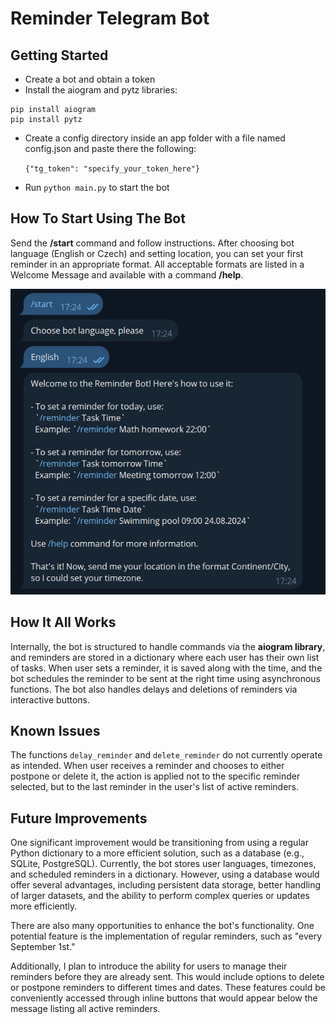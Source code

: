 # Reminder Telegram Bot

## Getting Started
- Create a bot and obtain a token
- Install the aiogram and pytz libraries:

```
pip install aiogram
pip install pytz
```
  
- Create a config directory inside an app folder with a file named config.json and paste there the following:

  `{"tg_token": "specify_your_token_here"}`

- Run `python main.py` to start the bot

## How To Start Using The Bot

Send the **/start** command and follow instructions. After choosing bot language (English or Czech) and setting location, 
you can set your first reminder in an appropriate format. All acceptable formats are listed in a Welcome Message 
and available with a command **/help**.

<p align="center">
  <img src="images/welcome_message.png" alt="Description of image" />
</p>


## How It All Works

Internally, the bot is structured to handle commands via the **aiogram library**, and reminders are stored in a dictionary where each user has their own list of tasks. When user sets a reminder, it is saved along with the time, and the bot schedules the reminder to be sent at the right time using asynchronous functions. The bot also handles delays and deletions of reminders via interactive buttons.


## Known Issues

The functions `delay_reminder` and `delete_reminder` do not currently operate as intended. When user receives a reminder and chooses to either postpone or delete it, the action is applied not to the specific reminder selected, but to the last reminder in the user's list of active reminders. 


## Future Improvements

One significant improvement would be transitioning from using a regular Python dictionary to a more efficient solution, such as a database (e.g., SQLite, PostgreSQL). Currently, the bot stores user languages, timezones, and scheduled reminders in a dictionary. However, using a database would offer several advantages, including persistent data storage, better handling of larger datasets, and the ability to perform complex queries or updates more efficiently. 

There are also many opportunities to enhance the bot's functionality. One potential feature is the implementation of regular reminders, such as "every September 1st."

Additionally, I plan to introduce the ability for users to manage their reminders before they are already sent. This would include options to delete or postpone reminders to different times and dates. These features could be conveniently accessed through inline buttons that would appear below the message listing all active reminders.
